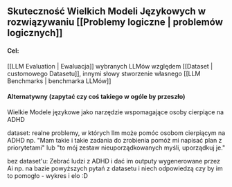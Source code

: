 ## Skuteczność Wielkich Modeli Językowych w rozwiązywaniu [[Problemy logiczne | problemów logicznych]]

#### Cel:
[[LLM Evaluation | Ewaluacja]] wybranych LLMów względem [[Dataset | customowego Datasetu]], innymi słowy stworzenie własnego [[LLM Benchmarks | benchmarka LLMów]]


#### Alternatywny (zapytać czy coś takiego w ogóle by przeszło)
Wielkie Modele językowe jako narzędzie wspomagające osoby cierpiące na ADHD

dataset:
realne problemy, w których llm może pomóc osobom cierpiącym na ADHD np. "Mam takie i takie zadania do zrobienia pomóż mi napisać plan z priorytetami" lub "to mój zestaw nieuporządkowanych myśli, uporządkuj je."

bez dataset'u:
Zebrać ludzi z ADHD i dać im outputy wygenerowane przez Ai np. na bazie powyższych pytań z datasetu i niech odpowiedzą czy by im to pomogło - wykres i elo :D
